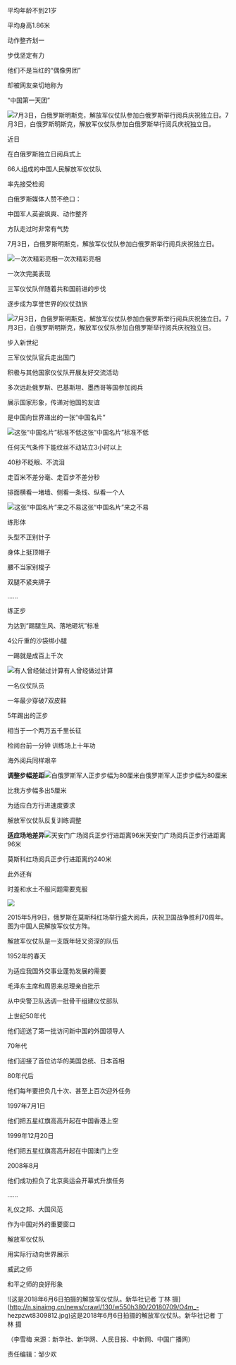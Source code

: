 平均年龄不到21岁

平均身高1.86米

动作整齐划一

步伐坚定有力

他们不是当红的“偶像男团”

却被网友亲切地称为

“中国第一天团”

![7月3日，白俄罗斯明斯克，解放军仪仗队参加白俄罗斯举行阅兵庆祝独立日。](http://n.sinaimg.cn/news/crawl/156/w550h406/20180709/AmsH-hezpzwt8309343.jpg)7月3日，白俄罗斯明斯克，解放军仪仗队参加白俄罗斯举行阅兵庆祝独立日。

近日

在白俄罗斯独立日阅兵式上

66人组成的中国人民解放军仪仗队

率先接受检阅

白俄罗斯媒体人赞不绝口：

中国军人英姿飒爽、动作整齐

方队走过时非常有气势

7月3日，白俄罗斯明斯克，解放军仪仗队参加白俄罗斯举行阅兵庆祝独立日。

![一次次精彩亮相](http://n.sinaimg.cn/news/crawl/116/w550h366/20180709/I_Un-hezpzwt8309409.jpg)一次次精彩亮相

一次次完美表现

三军仪仗队伴随着共和国前进的步伐

逐步成为享誉世界的仪仗劲旅

![7月3日，白俄罗斯明斯克，解放军仪仗队参加白俄罗斯举行阅兵庆祝独立日。](http://n.sinaimg.cn/news/crawl/108/w550h358/20180709/pMPB-hezpzwt8309476.jpg)7月3日，白俄罗斯明斯克，解放军仪仗队参加白俄罗斯举行阅兵庆祝独立日。

步入新世纪

三军仪仗队官兵走出国门

积极与其他国家仪仗队开展友好交流活动

多次远赴俄罗斯、巴基斯坦、墨西哥等国参加阅兵

展示国家形象，传递对他国的友谊

是中国向世界递出的一张“中国名片”

![这张“中国名片”标准不低](http://n.sinaimg.cn/news/crawl/116/w550h366/20180709/L4Ep-hezpzwt8309554.jpg)这张“中国名片”标准不低

任何天气条件下能纹丝不动站立3小时以上

40秒不眨眼、不流泪

走百米不差分毫、走百步不差分秒

排面横看一堵墙、侧看一条线、纵看一个人

![这张“中国名片”来之不易](http://n.sinaimg.cn/news/crawl/145/w550h395/20180709/UJpE-hezpzwt8309618.jpg)这张“中国名片”来之不易

练形体

头型不正别针子

身体上挺顶帽子

腰不当家别棍子

双腿不紧夹牌子

……

练正步

为达到“踢腿生风、落地砸坑”标准

4公斤重的沙袋绑小腿

一踢就是成百上千次

![有人曾经做过计算](http://n.sinaimg.cn/news/crawl/116/w550h366/20180709/Fb8K-hezpzwt8309654.jpg)有人曾经做过计算

一名仪仗队员

一年最少穿破7双皮鞋

5年踢出的正步

相当于一个两万五千里长征

检阅台前一分钟 训练场上十年功

海外阅兵同样艰辛

**调整步幅差距**![白俄罗斯军人正步步幅为80厘米](http://n.sinaimg.cn/news/crawl/135/w550h385/20180709/R7pO-fzrwiaz8466321.jpg)白俄罗斯军人正步步幅为80厘米

比我方步幅多出5厘米

为适应白方行进速度要求

解放军仪仗队反复训练调整

**适应场地差异**![天安门广场阅兵正步行进距离96米](http://n.sinaimg.cn/news/crawl/94/w550h344/20180709/i3iP-hezpzwt8309744.jpg)天安门广场阅兵正步行进距离96米

莫斯科红场阅兵正步行进距离约240米

此外还有

时差和水土不服问题需要克服

![](http://n.sinaimg.cn/news/crawl/110/w550h360/20180709/Cmct-fzrwiaz8466327.jpg)

2015年5月9日，俄罗斯在莫斯科红场举行盛大阅兵，庆祝卫国战争胜利70周年。图为中国人民解放军仪仗方阵。

解放军仪仗队是一支既年轻又资深的队伍

1952年的春天

为适应我国外交事业蓬勃发展的需要

毛泽东主席和周恩来总理亲自批示

从中央警卫队选调一批骨干组建仪仗部队

上世纪50年代

他们迎送了第一批访问新中国的外国领导人

70年代

他们迎接了首位访华的美国总统、日本首相

80年代后

他们每年要担负几十次、甚至上百次迎外任务

1997年7月1日

他们把五星红旗高高升起在中国香港上空

1999年12月20日

他们把五星红旗高高升起在中国澳门上空

2008年8月

他们成功担负了北京奥运会开幕式升旗任务

……

礼仪之邦、大国风范

作为中国对外的重要窗口

解放军仪仗队

用实际行动向世界展示

威武之师

和平之师的良好形象

![这是2018年6月6日拍摄的解放军仪仗队。新华社记者 丁林
摄](http://n.sinaimg.cn/news/crawl/130/w550h380/20180709/O4m_-
hezpzwt8309812.jpg)这是2018年6月6日拍摄的解放军仪仗队。新华社记者 丁林 摄

（李雪梅 来源：新华社、新华网、人民日报、中新网、中国广播网）

责任编辑：邹少欢

